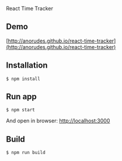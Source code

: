 React Time Tracker

## Demo
[http://anorudes.github.io/react-time-tracker](http://anorudes.github.io/react-time-tracker)

## Installation
```
$ npm install
```

## Run app
```
$ npm start
```
And open in browser: [http://localhost:3000](http://localhost:3000)

## Build
```
$ npm run build
```


